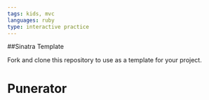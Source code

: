 ```yaml
---
tags: kids, mvc
languages: ruby
type: interactive practice
---
```


##Sinatra Template

Fork and clone this repository to use as a template for your project.



# Punerator
